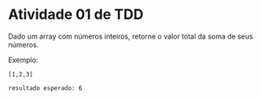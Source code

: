 # Atividade 01 de TDD

Dado um array com números inteiros, retorne o valor total da soma de seus números.

Exemplo:

`[1,2,3]`

`resultado esperado: 6`
